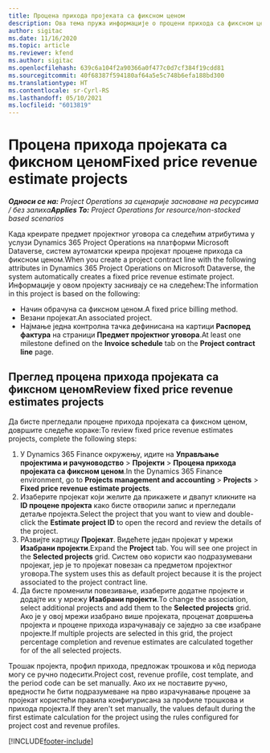 ```yaml
---
title: Процена прихода пројеката са фиксном ценом
description: Ова тема пружа информације о процени прихода са фиксном ценом у пројектима.
author: sigitac
ms.date: 11/16/2020
ms.topic: article
ms.reviewer: kfend
ms.author: sigitac
ms.openlocfilehash: 639c6a104f2a90366a0f477c0d7cf384f19cdd81
ms.sourcegitcommit: 40f68387f594180af64a5e5c748b6efa188bd300
ms.translationtype: HT
ms.contentlocale: sr-Cyrl-RS
ms.lasthandoff: 05/10/2021
ms.locfileid: "6013819"
---
```

# <a name="fixed-price-revenue-estimate-projects"></a><span data-ttu-id="95134-103">Процена прихода пројеката са фиксном ценом</span><span class="sxs-lookup"><span data-stu-id="95134-103">Fixed price revenue estimate projects</span></span> 

<span data-ttu-id="95134-104">_**Односи се на:** Project Operations за сценарије засноване на ресурсима / без залиха_</span><span class="sxs-lookup"><span data-stu-id="95134-104">_**Applies To:** Project Operations for resource/non-stocked based scenarios_</span></span>

<span data-ttu-id="95134-105">Када креирате предмет пројектног уговора са следећим атрибутима у услузи Dynamics 365 Project Operations на платформи Microsoft Dataverse, систем аутоматски креира пројекат процене прихода са фиксном ценом.</span><span class="sxs-lookup"><span data-stu-id="95134-105">When you create a project contract line with the following attributes in Dynamics 365 Project Operations on Microsoft Dataverse, the system automatically creates a fixed price revenue estimate project.</span></span> <span data-ttu-id="95134-106">Информације у овом пројекту заснивају се на следећем:</span><span class="sxs-lookup"><span data-stu-id="95134-106">The information in this project is based on the following:</span></span>

  - <span data-ttu-id="95134-107">Начин обрачуна са фиксном ценом.</span><span class="sxs-lookup"><span data-stu-id="95134-107">A fixed price billing method.</span></span>
  - <span data-ttu-id="95134-108">Везани пројекат.</span><span class="sxs-lookup"><span data-stu-id="95134-108">An associated project.</span></span>
  - <span data-ttu-id="95134-109">Најмање једна контролна тачка дефинисана на картици **Распоред фактура** на страници **Предмет пројектног уговора**.</span><span class="sxs-lookup"><span data-stu-id="95134-109">At least one milestone defined on the **Invoice schedule** tab on the **Project contract line** page.</span></span>

## <a name="review-fixed-price-revenue-estimates-projects"></a><span data-ttu-id="95134-110">Преглед процена прихода пројеката са фиксном ценом</span><span class="sxs-lookup"><span data-stu-id="95134-110">Review fixed price revenue estimates projects</span></span>
<span data-ttu-id="95134-111">Да бисте прегледали процене прихода пројеката са фиксном ценом, довршите следеће кораке:</span><span class="sxs-lookup"><span data-stu-id="95134-111">To review fixed price revenue estimates projects, complete the following steps:</span></span>

1. <span data-ttu-id="95134-112">У Dynamics 365 Finance окружењу, идите на **Управљање пројектима и рачуноводство** > **Пројекти** > **Процена прихода пројеката са фиксном ценом**.</span><span class="sxs-lookup"><span data-stu-id="95134-112">In the Dynamics 365 Finance environment, go to **Projects management and accounting** > **Projects** > **Fixed price revenue estimate projects**.</span></span>
2. <span data-ttu-id="95134-113">Изаберите пројекат који желите да прикажете и двапут кликните на **ID процене пројекта** како бисте отворили запис и прегледали детаље пројекта.</span><span class="sxs-lookup"><span data-stu-id="95134-113">Select the project that you want to view and double-click the **Estimate project ID** to open the record and review the details of the project.</span></span>
3. <span data-ttu-id="95134-114">РАзвијте картицу **Пројекат**. Видећете један пројекат у мрежи **Изабрани пројекти**.</span><span class="sxs-lookup"><span data-stu-id="95134-114">Expand the **Project** tab. You will see one project in the **Selected projects** grid.</span></span> <span data-ttu-id="95134-115">Систем ово користи као подразумевани пројекат, јер је то пројекат повезан са предметом пројектног уговора.</span><span class="sxs-lookup"><span data-stu-id="95134-115">The system uses this as default project because it is the project associated to the project contract line.</span></span> 
4. <span data-ttu-id="95134-116">Да бисте променили повезивање, изаберите додатне пројекте и додајте их у мрежу **Изабрани пројекти**.</span><span class="sxs-lookup"><span data-stu-id="95134-116">To change the association, select additional projects and add them to the **Selected projects** grid.</span></span> <span data-ttu-id="95134-117">Ако је у овој мрежи изабрано више пројеката, проценат довршења пројекта и процене прихода израчунавају се заједно за све изабране пројекте.</span><span class="sxs-lookup"><span data-stu-id="95134-117">If multiple projects are selected in this grid, the project percentage completion and revenue estimates are calculated together for of the all selected projects.</span></span>

  <span data-ttu-id="95134-118">Трошак пројекта, профил прихода, предложак трошкова и кôд периода могу се ручно подесити.</span><span class="sxs-lookup"><span data-stu-id="95134-118">Project cost, revenue profile, cost template, and the period code can be set manually.</span></span> <span data-ttu-id="95134-119">Ако их не поставите ручно, вредности ће бити подразумеване на прво израчунавање процене за пројекат користећи правила конфигурисана за профиле трошкова и прихода пројекта.</span><span class="sxs-lookup"><span data-stu-id="95134-119">If they aren't set manually, the values default during the first estimate calculation for the project using the rules configured for project cost and revenue profiles.</span></span>



[!INCLUDE[footer-include](../includes/footer-banner.md)]